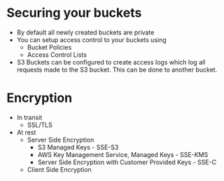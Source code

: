 # Securing your buckets
* By default all newly created buckets are private
* You can setup access control to your buckets using
    * Bucket Policies
    * Access Control Lists
* S3 Buckets can be configured to create access logs which log all requests made to the S3 bucket. This can be done to another bucket.

# Encryption
* In transit
    * SSL/TLS
* At rest
    * Server Side Encryption
        * S3 Managed Keys - SSE-S3
        * AWS Key Management Service, Managed Keys - SSE-KMS
        * Server Side Encryption with Customer Provided Keys - SSE-C
    * Client Side Encryption